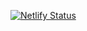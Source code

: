 [![Netlify Status](https://api.netlify.com/api/v1/badges/89f7da15-30cf-4ec1-bed3-460a7b546de1/deploy-status)](https://app.netlify.com/projects/resonant-pastelito-96ffe5/deploys)
